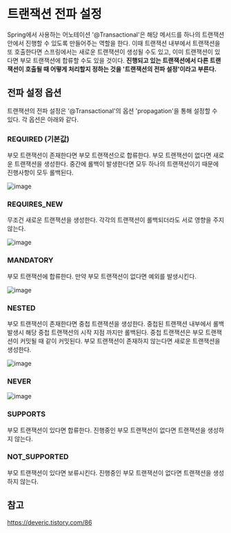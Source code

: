 # 트랜잭션 전파 설정


Spring에서 사용하는 어노테이션 '@Transactional'은 해당 메서드를 하나의 트랜잭션 안에서 진행할 수 있도록 만들어주는 역할을 한다. 이때 트랜잭션 내부에서 트랜잭션을 또 호출한다면 스프링에서는 새로운 트랜잭션이 생성될 수도 있고, 이미 트랜잭션이 있다면 부모 트랜잭션에 합류할 수도 있을 것이다. **진행되고 있는 트랜잭션에서 다른 트랜잭션이 호출될 때 어떻게 처리할지 정하는 것을 '트랜잭션의 전파 설정'이라고 부른다.**

## 전파 설정 옵션

트랜잭션의 전파 설정은 '@Transactional'의 옵션 'propagation'을 통해 설정할 수 있다. 각 옵션은 아래와 같다.

### REQUIRED (기본값)

부모 트랜잭션이 존재한다면 부모 트랜잭션으로 합류한다. 부모 트랜잭션이 없다면 새로운 트랜잭션을 생성한다. 중간에 롤백이 발생한다면 모두 하나의 트랜잭션이기 때문에 진행사항이 모두 롤백된다.

![image](https://github.com/YoungEun-IN/youngeun-in.github.io/assets/46465928/fa254eca-fe6f-4a8a-9665-a93007417fab)

### REQUIRES_NEW

무조건 새로운 트랜잭션을 생성한다. 각각의 트랜잭션이 롤백되더라도 서로 영향을 주지 않는다.

![image](https://github.com/YoungEun-IN/youngeun-in.github.io/assets/46465928/90efed4c-9cbf-477d-a5d2-2cb3e0123aec)

### MANDATORY

부모 트랜잭션에 합류한다. 만약 부모 트랜잭션이 없다면 예외를 발생시킨다.

![image](https://github.com/YoungEun-IN/youngeun-in.github.io/assets/46465928/040d6885-5672-4349-9628-23eb0aff465a)

### NESTED

부모 트랜잭션이 존재한다면 중첩 트랜잭션을 생성한다. 중첩된 트랜잭션 내부에서 롤백 발생시 해당 중첩 트랜잭션의 시작 지점 까지만 롤백된다. 중첩 트랜잭션은 부모 트랜잭션이 커밋될 때 같이 커밋된다. 부모 트랜잭션이 존재하지 않는다면 새로운 트랜잭션을 생성한다.

![image](https://github.com/YoungEun-IN/youngeun-in.github.io/assets/46465928/03c8201e-5fde-4e46-814c-056194faed8b)

### NEVER

![image](https://github.com/YoungEun-IN/youngeun-in.github.io/assets/46465928/de948309-75fd-40a2-adda-7bbccc822ae3)

### SUPPORTS

부모 트랜잭션이 있다면 합류한다. 진행중인 부모 트랜잭션이 없다면 트랜잭션을 생성하지 않는다.

### NOT_SUPPORTED

부모 트랜잭션이 있다면 보류시킨다. 진행중인 부모 트랜잭션이 없다면 트랜잭션을 생성하지 않는다.

## 참고

https://deveric.tistory.com/86

